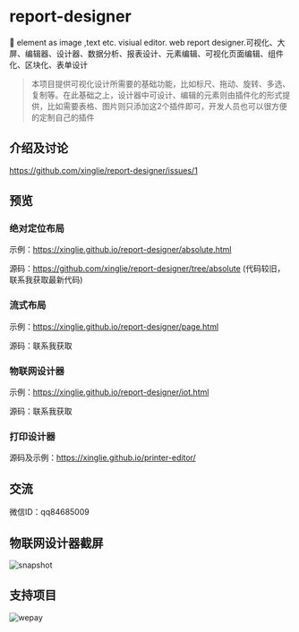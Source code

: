 # report-designer
🚀 element as image ,text etc. visiual editor. web report designer.可视化、大屏、编辑器、设计器、数据分析、报表设计、元素编辑、可视化页面编辑、组件化、区块化、表单设计

> 本项目提供可视化设计所需要的基础功能，比如标尺、拖动、旋转、多选、复制等。在此基础之上，设计器中可设计、编辑的元素则由插件化的形式提供，比如需要表格、图片则只添加这2个插件即可，开发人员也可以很方便的定制自己的插件
## 介绍及讨论
https://github.com/xinglie/report-designer/issues/1

## 预览

### 绝对定位布局 
示例：https://xinglie.github.io/report-designer/absolute.html

源码：https://github.com/xinglie/report-designer/tree/absolute (代码较旧，联系我获取最新代码)

### 流式布局
示例：https://xinglie.github.io/report-designer/page.html

源码：联系我获取

### 物联网设计器
示例：https://xinglie.github.io/report-designer/iot.html

源码：联系我获取

### 打印设计器
源码及示例：https://xinglie.github.io/printer-editor/


## 交流
微信ID：qq84685009

## 物联网设计器截屏
![snapshot](https://xinglie.github.io/report-designer/snapshot.png)

## 支持项目
![wepay](https://xinglie.github.io/report-designer/wepay.jpg)
